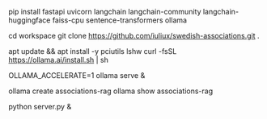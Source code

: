 pip install fastapi uvicorn langchain langchain-community langchain-huggingface faiss-cpu sentence-transformers ollama

cd workspace
git clone https://github.com/iuliux/swedish-associations.git .

apt update && apt install -y pciutils lshw
curl -fsSL https://ollama.ai/install.sh | sh

OLLAMA_ACCELERATE=1 ollama serve &

ollama create associations-rag
ollama show associations-rag

python server.py &
